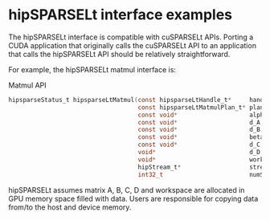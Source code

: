 # hipSPARSELt interface examples

The hipSPARSELt interface is compatible with cuSPARSELt APIs. Porting a CUDA application that
originally calls the cuSPARSELt API to an application that calls the hipSPARSELt API should be relatively straightforward.

For example, the hipSPARSELt matmul interface is:

Matmul API

```c
hipsparseStatus_t hipsparseLtMatmul(const hipsparseLtHandle_t*     handle,
                                    const hipsparseLtMatmulPlan_t* plan,
                                    const void*                    alpha,
                                    const void*                    d_A,
                                    const void*                    d_B,
                                    const void*                    beta,
                                    const void*                    d_C,
                                    void*                          d_D,
                                    void*                          workspace,
                                    hipStream_t*                   streams,
                                    int32_t                        numStreams);

```

hipSPARSELt assumes matrix A, B, C, D and workspace are allocated in GPU memory space filled with data. Users are responsible for copying data from/to the host and device memory.
